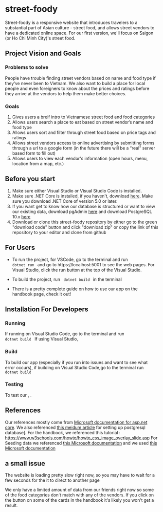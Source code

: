 # street-foody

Street-foody is a responsive website that introduces travelers to a substantial part of Asian culture - street food, and allows street vendors to have a dedicated online space. For our first version, we'll focus on Saigon (or Ho Chi Minh City)'s street food.


## Project Vision and Goals

### Problems to solve

People have trouble finding street vendors based on name and food type if they’ve never been to Vietnam. We also want to build a place for local people and even foreigners to know about the prices and ratings before they arrive at the vendors to help them make better choices. 

### Goals

1. Gives users a breif intro to Vietnamese street food and food categories 
2. Allows users search  a place to eat based on street vendor’s name and food type
3. Allows users sort and filter through street food based on price tags and ratings
4. Allows street vendors access to online advertising by submitting forms through a url to a google form (in the future there will be a “real” server based form to fill out)
5. Allows users to view each vendor's information (open hours, menu, location from a map, etc.)





## Before you start

1. Make sure either Visual Studio or Visual Studio Code is installed.
2. Make sure .NET Core is installed, if you haven't, download [here](https://dotnet.microsoft.com/download). Make sure you download .NET Core of version 5.0 or later.
3. If you want get to know how our database is structured or want to view our existing data, download pgAdmin [here](https://www.pgadmin.org) and download PostgreSQL 10.x [here](https://postgresapp.com/downloads.html)
4. Download or clone this street-foody repository by either go to the green "download code" button and click "download zip" or copy the link of this repository to your editor and clone from github



## For Users

* To run the project, for VSCode, go to the terminal and run <code> dotnet run </code> and go to https://localhost:5001 to see the web pages. For Visual Studio,  click the run button at the top of the Visual Studio. 

* To build the project, run <code> dotnet build </code> in the terminal

* There is a pretty complete guide on how to use our app on the handbook page, check it out! 



## Installation For Developers 


### Running

If running on Visual Studio Code, go to the terminal and run  <code> dotnet build </code>
If using Visual Studio, 

### Build

To build our app (especially if you run into issues and want to see what error occurs), 
if building on Visual Studio Code,go to the terminal run <code> dotnet build </code>

### Testing

To test our  , .


 

## References 

Our references mostly come from [Microsoft documentation for asp.net core](https://docs.microsoft.com/en-us/aspnet/core/?view=aspnetcore-5.0).
We also referenced [this meidum article](https://medium.com/@agavatar/webapi-with-net-core-and-postgres-in-visual-studio-code-8b3587d12823) for setting up postgresql database]. For the handbook, we referenced this tutorial : https://www.w3schools.com/howto/howto_css_image_overlay_slide.asp For Seeding data we referenced [this Microsoft documentation](https://docs.microsoft.com/en-us/ef/core/modeling/data-seeding) and we used [this Microsoft documentation](https://docs.microsoft.com/en-us/aspnet/core/tutorials/first-mvc-app/adding-model?view=aspnetcore-5.0&tabs=visual-studio-code)


## a small issue 

The website is loading pretty slow right now, so you may have to wait for a few seconds for the it to direct to another page

We only have a limited amount of data from our friends right now so some of the food categories don't match with any of the vendors. If you click on the button on some of the cards in the handbook it's likely you won't get a result.


